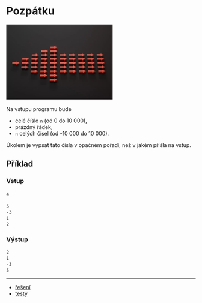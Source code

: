 # Pozpátku

<img src="cover.webp" height="200" alt="ilustrace"/>

Na vstupu programu bude

- celé číslo `n` (od 0 do 10 000),
- prázdný řádek,
- `n` celých čísel (od -10 000 do 10 000).

Úkolem je vypsat tato čísla v opačném pořadí, než v jakém přišla na vstup.

## Příklad

### Vstup

```
4

5
-3
1
2
```

### Výstup

```
2
1
-3
5
```

---

- [řešení](reseni)
- [testy](testy)
